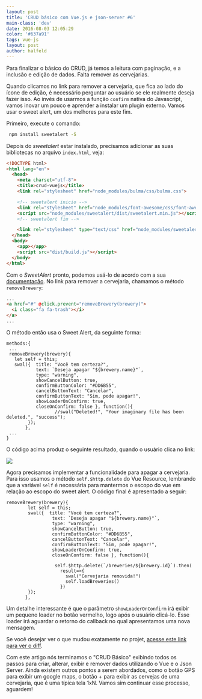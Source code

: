 ```yaml
---
layout: post
title: 'CRUD básico com Vue.js e json-server #6'
main-class: 'dev'
date: 2016-08-03 12:05:29 
color: '#637a91'
tags: vue-js
layout: post
author: halfeld
---
```


Para finalizar o básico do CRUD, já temos a leitura com paginação, e a inclusão e edição de dados. Falta remover as cervejarias. 

Quando clicamos no link para remover a cervejaria, que fica ao lado do ícone de edição, é necessário perguntar ao usuário se ele realmente deseja fazer isso. Ao invés de usarmos a função `confirm` nativa do Javascript, vamos inovar um pouco e aprender a instalar um plugin externo. Vamos usar o sweet alert, um dos melhores para este fim.

Primeiro, execute o comando:

```bash
 npm install sweetalert -S
```

Depois do *sweetalert* estar instalado, precisamos adicionar as suas bibliotecas no arquivo `index.html`, veja:

```html
<!DOCTYPE html>
<html lang="en">
  <head>
    <meta charset="utf-8">
    <title>crud-vuejs</title>
    <link rel="stylesheet" href="node_modules/bulma/css/bulma.css">

    <!-- sweetalert inicio -->
    <link rel="stylesheet" href="node_modules/font-awesome/css/font-awesome.min.css">
    <script src="node_modules/sweetalert/dist/sweetalert.min.js"></script>
    <!-- sweetalert fim -->

    <link rel="stylesheet" type="text/css" href="node_modules/sweetalert/dist/sweetalert.css">
  </head>
  <body>
    <app></app>
    <script src="dist/build.js"></script>
  </body>
</html>
```

Com o *SweetAlert* pronto, podemos usá-lo de acordo com a sua [documentação](http://t4t5.github.io/sweetalert/). No link para remover a cervejaria, chamamos o método `removeBrewery`:

```html
...
<a href="#" @click.prevent="removeBrewery(brewery)">
  <i class="fa fa-trash"></i>
</a>
...
```

O método então usa o Sweet Alert, da seguinte forma:

```
methods:{
 ...
 removeBrewery(brewery){
   let self = this;
   swal({  title: "Você tem certeza?",
           text: `Deseja apagar "${brewery.name}"`,   
           type: "warning",   
           showCancelButton: true,   
           confirmButtonColor: "#DD6B55",   
           cancelButtonText: "Cancelar",
           confirmButtonText: "Sim, pode apagar!",
           showLoaderOnConfirm: true,   
           closeOnConfirm: false }, function(){   
                  //swal("Deleted!", "Your imaginary file has been deleted.", "success"); 
        });
       },
 ...
}
```

O código acima produz o seguinte resultado, quando o usuário clica no link:

![](https://i.imgur.com/zbRPnr2.png)

Agora precisamos implementar a funcionalidade para apagar a cervejaria. Para isso usamos o método `self.$http.delete` do Vue Resource, lembrando que a variável `self` é necessária para mantermos o escopo do vue em relação ao escopo do sweet alert. O código final é apresentado a seguir:

```
removeBrewery(brewery){
        let self = this;
        swal({  title: "Você tem certeza?",
                 text: `Deseja apagar "${brewery.name}"`,   
                 type: "warning",   
                 showCancelButton: true,   
                 confirmButtonColor: "#DD6B55",   
                 cancelButtonText: "Cancelar",
                 confirmButtonText: "Sim, pode apagar!", 
                 showLoaderOnConfirm: true,  
                 closeOnConfirm: false }, function(){   
                  
                  self.$http.delete(`/breweries/${brewery.id}`).then(
                    result=>{
                      swal("Cervejaria removida!")
                      self.loadBreweries()
                    })
        });
       },
```

Um detalhe interessante é que o parâmetro `showLoaderOnConfirm` irá exibir um pequeno loader no botão vermelho, logo após o usuário clicá-lo. Esse loader irá aguardar o retorno do callback no qual apresentamos uma nova mensagem.

Se você desejar ver o que mudou exatamente no projet, [acesse este link para ver o diff](https://github.com/danielschmitz/crud-vuejs/commit/0a55b0f5d1a24f5de3bdd229ac26ca55c256156d).

Com este artigo nós terminamos o "CRUD Básico" exibindo todos os passos para criar, alterar, exibir e remover dados utilizando o Vue e o Json Server. Ainda existem outros pontos a serem abordados, como o botão GPS para exibir um google maps, o botão + para exibir as cervejas de uma cervejaria, que é uma típica tela 1xN. Vamos sim continuar esse processo, aguardem! 



